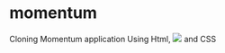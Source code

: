 # momentum
Cloning Momentum application
Using Html, <img src="https://img.shields.io/badge/javascript-F7DF1E?style=for-the-badge&logo=javascript&logoColor=black"> and CSS
